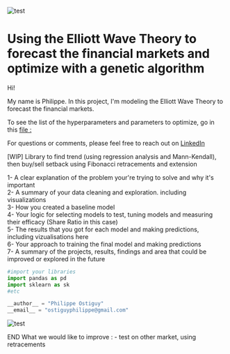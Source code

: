 ![test](https://github.com/philos123/PyBacktesting/blob/master/images/artificial-intelligence.png)

# Using the Elliott Wave Theory to forecast the financial markets and optimize with a genetic algorithm

Hi! 

My name is Philippe. In this project, I'm modeling the Elliott Wave Theory to forecast the financial markets. 

To see the list of the hyperparameters and parameters to optimize, go in this [file :](https://github.com/philos123/PyBacktesting/blob/master/initialize.py)

For questions or comments, please feel free to reach out on [LinkedIn](https://www.linkedin.com/in/philippe-ostiguy/?locale=en_US)



[WIP] Library to find trend (using regression analysis and Mann-Kendall), then buy/sell setback using Fibonacci retracements and extension

1- A clear explanation of the problem your're trying to solve and why it's important<br />
2- A summary of your data cleaning and exploration. including visualizations<br />
3- How you created a baseline model<br />
4- Your logic for selecting models to test, tuning models and measuring their efficacy (Share Ratio in this case)<br />
5- The results that you got for each model and making predictions, including vizualisations here<br />
6- Your approach to training the final model and making predictions<br />
7- A summary of the projects, results, findings and area that could be improved or explored in the future<br />


``` python
#import your libraries
import pandas as pd
import sklearn as sk
#etc

__author__ = "Philippe Ostiguy"
__email__ = "ostiguyphilippe@gmail.com"
```

![test](https://github.com/philos123/PyBacktesting/blob/master/images/test.png)

END
What we would like to improve : - test on other market, using retracements
